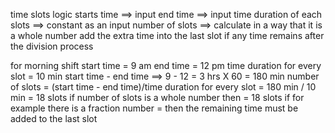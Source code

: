 time slots logic
starts time ==> input
end time ==> input
time duration of each slots ==> constant as an input
number of slots ==> calculate in a way that it is a whole number
add the extra time into the last slot if any time remains after the division process

for morning shift
start time = 9 am
end time = 12 pm 
time duration for every slot = 10 min
start time - end time ==> 9 - 12 = 3 hrs X 60 = 180 min
number of slots = (start time - end time)/time duration for every slot = 180 min / 10 min = 18 slots
if number of slots is a whole number then = 18 slots
if for example there is a fraction number = then the remaining time must be added to the last slot

